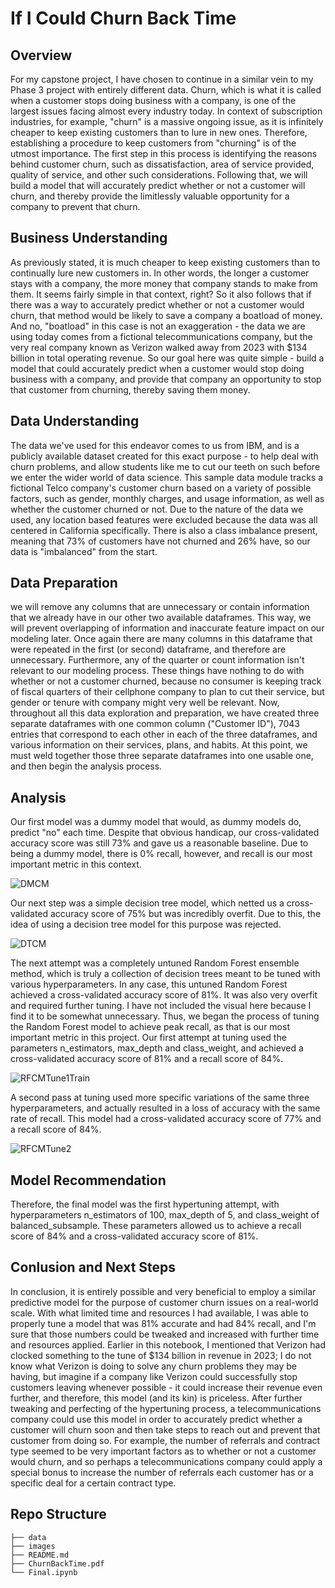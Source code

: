 # If I Could Churn Back Time
## Overview

For my capstone project, I have chosen to continue in a similar vein to my Phase 3 project with entirely different data. Churn, which is what it is called when a customer stops doing business with a company, is one of the largest issues facing almost every industry today. In context of subscription industries, for example, "churn" is a massive ongoing issue, as it is infinitely cheaper to keep existing customers than to lure in new ones. Therefore, establishing a procedure to keep customers from "churning" is of the utmost importance. The first step in this process is identifying the reasons behind customer churn, such as dissatisfaction, area of service provided, quality of service, and other such considerations. Following that, we will build a model that will accurately predict whether or not a customer will churn, and thereby provide the limitlessly valuable opportunity for a company to prevent that churn.

## Business Understanding

As previously stated, it is much cheaper to keep existing customers than to continually lure new customers in. In other words, the longer a customer stays with a company, the more money that company stands to make from them. It seems fairly simple in that context, right? So it also follows that if there was a way to accurately predict whether or not a customer would churn, that method would be likely to save a company a boatload of money. And no, "boatload" in this case is not an exaggeration - the data we are using today comes from a fictional telecommunications company, but the very real company known as Verizon walked away from 2023 with $134 billion in total operating revenue. So our goal here was quite simple - build a model that could accurately predict when a customer would stop doing business with a company, and provide that company an opportunity to stop that customer from churning, thereby saving them money.

## Data Understanding

The data we've used for this endeavor comes to us from IBM, and is a publicly available dataset created for this exact purpose - to help deal with churn problems, and allow students like me to cut our teeth on such before we enter the wider world of data science. This sample data module tracks a fictional Telco company's customer churn based on a variety of possible factors, such as gender, monthly charges, and usage information, as well as whether the customer churned or not. Due to the nature of the data we used, any location based features were excluded because the data was all centered in California specifically. There is also a class imbalance present, meaning that 73% of customers have not churned and 26% have, so our data is "imbalanced" from the start.

## Data Preparation

we will remove any columns that are unnecessary or contain information that we already have in our other two available dataframes. This way, we will prevent overlapping of information and inaccurate feature impact on our modeling later. Once again there are many columns in this dataframe that were repeated in the first (or second) dataframe, and therefore are unnecessary. Furthermore, any of the quarter or count information isn't relevant to our modeling process. These things have nothing to do with whether or not a customer churned, because no consumer is keeping track of fiscal quarters of their cellphone company to plan to cut their service, but gender or tenure with company might very well be relevant. Now, throughout all this data exploration and preparation, we have created three separate dataframes with one common column ("Customer ID"), 7043 entries that correspond to each other in each of the three dataframes, and various information on their services, plans, and habits. At this point, we must weld together those three separate dataframes into one usable one, and then begin the analysis process.

## Analysis

Our first model was a dummy model that would, as dummy models do, predict "no" each time. Despite that obvious handicap, our cross-validated accuracy score was still 73% and gave us a reasonable baseline. Due to being a dummy model, there is 0% recall, however, and recall is our most important metric in this context. 

![DMCM](https://github.com/falloutb1tch/ChurnBackTime/assets/149413838/44ed8038-a72f-4b83-b7dd-be1a24ceb95a)

Our next step was a simple decision tree model, which netted us a cross-validated accuracy score of 75% but was incredibly overfit. Due to this, the idea of using a decision tree model for this purpose was rejected.

![DTCM](https://github.com/falloutb1tch/ChurnBackTime/assets/149413838/ae5572dd-2a32-49fc-ae76-50aca37c8bd2)

The next attempt was a completely untuned Random Forest ensemble method, which is truly a collection of decision trees meant to be tuned with various hyperparameters. In any case, this untuned Random Forest achieved a cross-validated accuracy score of 81%. It was also very overfit and required further tuning. I have not included the visual here because I find it to be somewhat unnecessary. Thus, we began the process of tuning the Random Forest model to achieve peak recall, as that is our most important metric in this project. Our first attempt at tuning used the parameters n_estimators, max_depth and class_weight, and achieved a cross-validated accuracy score of 81% and a recall score of 84%.

![RFCMTune1Train](https://github.com/falloutb1tch/ChurnBackTime/assets/149413838/ade48b20-2490-4c37-b627-f5b6c02090b4)

A second pass at tuning used more specific variations of the same three hyperparameters, and actually resulted in a loss of accuracy with the same rate of recall. This model had a cross-validated accuracy score of 77% and a recall score of 84%.

![RFCMTune2](https://github.com/falloutb1tch/ChurnBackTime/assets/149413838/05c56dde-6575-4b64-83f3-26b905ada36e)

## Model Recommendation

Therefore, the final model was the first hypertuning attempt, with hyperparameters n_estimators of 100, max_depth of 5, and class_weight of balanced_subsample. These parameters allowed us to achieve a recall score of 84% and a cross-validated accuracy score of 81%.

## Conlusion and Next Steps

In conclusion, it is entirely possible and very beneficial to employ a similar predictive model for the purpose of customer churn issues on a real-world scale. With what limited time and resources I had available, I was able to properly tune a model that was 81% accurate and had 84% recall, and I'm sure that those numbers could be tweaked and increased with further time and resources applied. Earlier in this notebook, I mentioned that Verizon had clocked something to the tune of $134 billion in revenue in 2023; I do not know what Verizon is doing to solve any churn problems they may be having, but imagine if a company like Verizon could successfully stop customers leaving whenever possible - it could increase their revenue even further, and therefore, this model (and its kin) is priceless. After further tweaking and perfecting of the hypertuning process, a telecommunications company could use this model in order to accurately predict whether a customer will churn soon and then take steps to reach out and prevent that customer from doing so. For example, the number of referrals and contract type seemed to be very important factors as to whether or not a customer would churn, and so perhaps a telecommunications company could apply a special bonus to increase the number of referrals each customer has or a specific deal for a certain contract type.

## Repo Structure
```
├── data
├── images
├── README.md
├── ChurnBackTime.pdf
└── Final.ipynb
```
